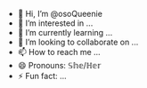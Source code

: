 - 👋 Hi, I’m @osoQueenie
- 👀 I’m interested in ...
- 🌱 I’m currently learning ...
- 💞️ I’m looking to collaborate on ...
- 📫 How to reach me ...
- 😄 Pronouns: 𝕊𝕙𝕖/ℍ𝕖𝕣
- ⚡ Fun fact: ...

<!---
osoQueenie/osoQueenie is a ✨ special ✨ repository because its `README.md` (this file) appears on your GitHub profile.
You can click the Preview link to take a look at your changes.
--->
